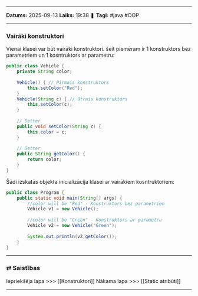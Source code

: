 ___

**Datums:** 2025-09-13
**Laiks:** 19:38
❚ **Tagi:** #java #OOP 

---
### Vairāki konstruktori

Vienai klasei var būt vairāki konstruktori. šeit piemēram ir 1 konstruktors bez parametriem un 1 kosntruktors ar parametru:

```java
public class Vehicle {
    private String color;
    
    Vehicle() { // Pirmais konstruktors
        this.setColor("Red");
    }
    Vehicle(String c) { // Otrais konstruktors
        this.setColor(c);
    }
    
    // Setter
    public void setColor(String c) {
        this.color = c;
    }
    
    // Getter
    public String getColor() {
        return color;
    }
}
```

Šādi izskatās objekta inicializācija klasei ar vairākiem kosntruktoriem:

```java
public class Program {
    public static void main(String[] args) {        
        //color will be "Red" - Konstruktors bez parametriem
        Vehicle v1 = new Vehicle();
        
        //color will be "Green" - Konstruktors ar parametru
        Vehicle v2 = new Vehicle("Green"); 
        
        System.out.println(v2.getColor());
    }
}
```

---
### ⇄ Saistības

Iepriekšēja lapa >>> [[Konstruktori]]
Nākama lapa >>> [[Static atribūti]]

---